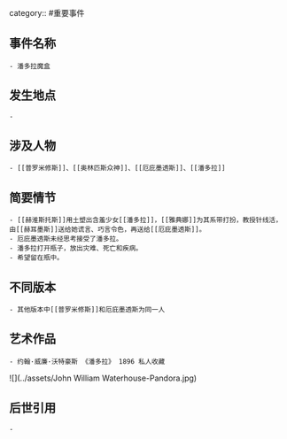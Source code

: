 category:: #重要事件
## 事件名称
	- 潘多拉魔盒
## 发生地点
	-
## 涉及人物
	- [[普罗米修斯]]、[[奥林匹斯众神]]、[[厄庇墨透斯]]、[[潘多拉]]
## 简要情节
	- [[赫淮斯托斯]]用土塑出含羞少女[[潘多拉]]，[[雅典娜]]为其系带打扮，教授针线活，由[[赫耳墨斯]]送给她谎言、巧言令色，再送给[[厄庇墨透斯]]。
	- 厄庇墨透斯未经思考接受了潘多拉。
	- 潘多拉打开瓶子，放出灾难、死亡和疾病。
	- 希望留在瓶中。
## 不同版本
	- 其他版本中[[普罗米修斯]]和厄庇墨透斯为同一人
## 艺术作品
	- 约翰·威廉·沃特豪斯 《潘多拉》 1896 私人收藏
 ![](../assets/John William Waterhouse-Pandora.jpg)
## 后世引用
	-
